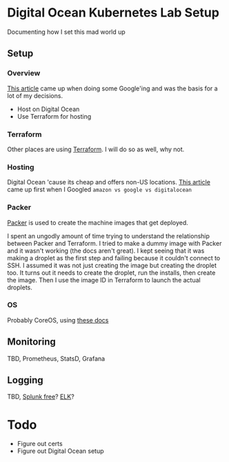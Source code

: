 # Digital Ocean Kubernetes Lab Setup
Documenting how I set this mad world up

## Setup

### Overview
[This article](http://5pi.de/2016/11/20/15-producation-grade-kubernetes-cluster/)
came up when doing some Google'ing and was the basis for a lot of my decisions.

 - Host on Digital Ocean
 - Use Terraform for hosting

### Terraform
Other places are using [Terraform](https://www.terraform.io/downloads.html). I
will do so as well, why not.

### Hosting
Digital Ocean 'cause its cheap and offers non-US locations.
[This article](https://thehftguy.com/2016/06/08/choosing-a-cloud-provider-amazon-aws-ec2-vs-google-compute-engine-vs-microsoft-azure-vs-ibm-softlayer-vs-linode-vs-digitalocean-vs-ovh-vs-hertzner/)
came up first when I Googled `amazon vs google vs digitalocean`

### Packer
[Packer](https://www.packer.io) is used to create the machine images that get 
deployed.

I spent an ungodly amount of time trying to understand the relationship between
Packer and Terraform. I tried to make a dummy image with Packer and it wasn't
working (the docs aren't great). I kept seeing that it was making a droplet as
the first step and failing because it couldn't connect to SSH. I assumed it
was not just creating the image but creating the droplet too. It turns out it
needs to create the droplet, run the installs, then create the image. Then I
use the image ID in Terraform to launch the actual droplets.

### OS
Probably CoreOS, using [these docs](https://coreos.com/kubernetes/docs/latest/)

## Monitoring

TBD, Prometheus, StatsD, Grafana

## Logging

TBD, [Splunk free](https://www.splunk.com/en_us/products/splunk-enterprise/free-vs-enterprise.html)?
[ELK](https://www.elastic.co/webinars/introduction-elk-stack)?

# Todo
 
 - Figure out certs
 - Figure out Digital Ocean setup
